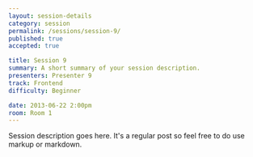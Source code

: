 ```yaml
---
layout: session-details
category: session
permalink: /sessions/session-9/
published: true
accepted: true

title: Session 9
summary: A short summary of your session description.
presenters: Presenter 9
track: Frontend
difficulty: Beginner

date: 2013-06-22 2:00pm
room: Room 1
---
```


Session description goes here. It's a regular post so feel free to do use markup or markdown.
